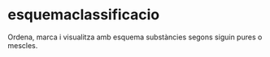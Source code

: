 # esquemaclassificacio
Ordena, marca i visualitza amb esquema substàncies segons siguin pures o mescles.
